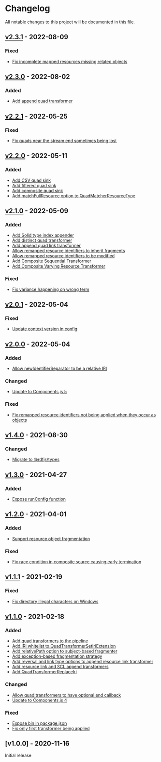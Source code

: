 # Changelog
All notable changes to this project will be documented in this file.

<a name="v2.3.1"></a>
## [v2.3.1](https://github.com/SolidBench/rdf-dataset-fragmenter.js/compare/v2.3.0...v2.3.1) - 2022-08-09

### Fixed
* [Fix incomplete mapped resources missing related objects](https://github.com/SolidBench/rdf-dataset-fragmenter.js/commit/03d025b28a8729dca7cf41454bfa4e1ba6818491)

<a name="v2.3.0"></a>
## [v2.3.0](https://github.com/SolidBench/rdf-dataset-fragmenter.js/compare/v2.2.1...v2.3.0) - 2022-08-02

### Added
* [Add append quad transformer](https://github.com/SolidBench/rdf-dataset-fragmenter.js/commit/80159eea751cb224b217bfb07b98ad3f3278b0b9)

<a name="v2.2.1"></a>
## [v2.2.1](https://github.com/rubensworks/rdf-dataset-fragmenter.js/compare/v2.2.0...v2.2.1) - 2022-05-25

### Fixed
* [Fix quads near the stream end sometimes being lost](https://github.com/rubensworks/rdf-dataset-fragmenter.js/commit/f16958ac2f5702ed3a0811cc6a7498c5822c4b68)

<a name="v2.2.0"></a>
## [v2.2.0](https://github.com/rubensworks/rdf-dataset-fragmenter.js/compare/v2.1.0...v2.2.0) - 2022-05-11

### Added
* [Add CSV quad sink](https://github.com/rubensworks/rdf-dataset-fragmenter.js/commit/ed8e0c814b864ad938df565d5f5e72736651b099)
* [Add filtered quad sink](https://github.com/rubensworks/rdf-dataset-fragmenter.js/commit/3ffb08a3a7dc48d6e0b4e88b62fcf122b8009974)
* [Add composite quad sink](https://github.com/rubensworks/rdf-dataset-fragmenter.js/commit/c29a3e5ee6b83d87e53090cb4496db1b7c24bb51)
* [Add matchFullResource option to QuadMatcherResourceType](https://github.com/rubensworks/rdf-dataset-fragmenter.js/commit/cd3ddb28c43ff949e00958a1315cddfd62636c5d)

<a name="v2.1.0"></a>
## [v2.1.0](https://github.com/rubensworks/rdf-dataset-fragmenter.js/compare/v2.0.1...v2.1.0) - 2022-05-09

### Added
* [Add Solid type index appender](https://github.com/rubensworks/rdf-dataset-fragmenter.js/commit/fe358073f379e94fc1fd737c895caf9bd1f11c49)
* [Add distinct quad transformer](https://github.com/rubensworks/rdf-dataset-fragmenter.js/commit/be759727de946e09b364106b3a6183333eb68873)
* [Add append quad link transformer](https://github.com/rubensworks/rdf-dataset-fragmenter.js/commit/252c2a8d1940f0bfc644eccb40f240ecae41f491)
* [Allow remapped resource identifiers to inherit fragments](https://github.com/rubensworks/rdf-dataset-fragmenter.js/commit/3254906899b472cbab390470cba39569b599c488)
* [Allow remapped resource identifiers to be modified](https://github.com/rubensworks/rdf-dataset-fragmenter.js/commit/c46a7a2f0351fb60a135e6afe419b5256376c3b7)
* [Add Composite Sequential Transformer](https://github.com/rubensworks/rdf-dataset-fragmenter.js/commit/04e078d2c9492820b8702af44ba523e541fe4e27)
* [Add Composite Varying Resource Transformer](https://github.com/rubensworks/rdf-dataset-fragmenter.js/commit/2b33312fe852bb693bd1bf28ac13a5f867a9f254)

### Fixed
* [Fix variance happening on wrong term](https://github.com/rubensworks/rdf-dataset-fragmenter.js/commit/014eb9b1b9a1f32278de5531bc7cbe645a45cc32)

<a name="v2.0.1"></a>
## [v2.0.1](https://github.com/rubensworks/rdf-dataset-fragmenter.js/compare/v2.0.0...v2.0.1) - 2022-05-04

### Fixed
* [Update context version in config](https://github.com/rubensworks/rdf-dataset-fragmenter.js/commit/3089e85acc3a920e649b9bf43c14a13042105013)

<a name="v2.0.0"></a>
## [v2.0.0](https://github.com/rubensworks/rdf-dataset-fragmenter.js/compare/v1.4.0...v2.0.0) - 2022-05-04

### Added
* [Allow newIdentifierSeparator to be a relative IRI](https://github.com/rubensworks/rdf-dataset-fragmenter.js/commit/669acf877336d26457cfcdb57b95bb9b691d2696)

### Changed
* [Update to Components.js 5](https://github.com/rubensworks/rdf-dataset-fragmenter.js/commit/62ff0837b7aa7205dd06a2eb74fafaab79b8fcff)

### Fixed
* [Fix remapped resource identifiers not being applied when they occur as objects](https://github.com/rubensworks/rdf-dataset-fragmenter.js/commit/0af64bd2e59a8f9b0e76571a77edbc8bd707719f)

<a name="v1.4.0"></a>
## [v1.4.0](https://github.com/rubensworks/rdf-dataset-fragmenter.js/compare/v1.3.0...v1.4.0) - 2021-08-30

### Changed
* [Migrate to @rdfjs/types](https://github.com/rubensworks/rdf-dataset-fragmenter.js/commit/809ead1101f800299a3cde497425c0469b7fdc66)

<a name="v1.3.0"></a>
## [v1.3.0](https://github.com/rubensworks/rdf-dataset-fragmenter.js/compare/v1.2.0...v1.3.0) - 2021-04-27

### Added
* [Expose runConfig function](https://github.com/rubensworks/rdf-dataset-fragmenter.js/commit/419d6a7c3d3ac36b3166d465882a4ef9a513aab4)

<a name="v1.2.0"></a>
## [v1.2.0](https://github.com/rubensworks/rdf-dataset-fragmenter.js/compare/v1.1.1...v1.2.0) - 2021-04-01

### Added
* [Support resource object fragmentation](https://github.com/rubensworks/rdf-dataset-fragmenter.js/commit/4a61af10b011152371cfd5c52a28f17d8d40c66a)

### Fixed
* [Fix race condition in composite source causing early termination](https://github.com/rubensworks/rdf-dataset-fragmenter.js/commit/05b72d3725093cec15cad02986f8b6b9a0ac06d2)

<a name="v1.1.1"></a>
## [v1.1.1](https://github.com/rubensworks/rdf-dataset-fragmenter.js/compare/v1.0.0...v1.1.1) - 2021-02-19

### Fixed
* [Fix directory illegal characters on Windows](https://github.com/rubensworks/rdf-dataset-fragmenter.js/commit/6d6ee5498fc47d0b51075de668c3abdc25620b76)

<a name="v1.1.0"></a>
## [v1.1.0](https://github.com/rubensworks/rdf-dataset-fragmenter.js/compare/v1.0.0...v1.1.0) - 2021-02-18

### Added
* [Add quad transformers to the pipeline](https://github.com/rubensworks/rdf-dataset-fragmenter.js/commit/ce08b67a9a599185ff3dd2cd00576de29c8aa360)
* [Add IRI whitelist to QuadTransformerSetIriExtension](https://github.com/rubensworks/rdf-dataset-fragmenter.js/commit/d75f1a6b52b945de4da91aadaee3da56c9993256)
* [Add relativePath option to subject-based fragmenter](https://github.com/rubensworks/rdf-dataset-fragmenter.js/commit/0f3b15ec6032f86fd50597cde4a7beb499bb9856)
* [Add exception-based fragmentation strategy](https://github.com/rubensworks/rdf-dataset-fragmenter.js/commit/8bb8b6322badc12fbfaf23f228eb7b90e081cb55)
* [Add reversal and link type options to append resource link transformer](https://github.com/rubensworks/rdf-dataset-fragmenter.js/commit/3643ae8b58bff9797a83c7a9327cffd35e6be2ef)
* [Add resource link and SCL append transformers](https://github.com/rubensworks/rdf-dataset-fragmenter.js/commit/519767a73765a962c81ad3adfa7fa7d66d1dfd16)
* [Add QuadTransformerReplaceIri](https://github.com/rubensworks/rdf-dataset-fragmenter.js/commit/ee8d11268fa9ea5096ce0b574a2ce72d4eae6b77)

### Changed
* [Allow quad transformers to have optional end callback](https://github.com/rubensworks/rdf-dataset-fragmenter.js/commit/f3b2df731b96cd6a4cbdc5d4c4a99514399d0b65)
* [Update to Components.js 4](https://github.com/rubensworks/rdf-dataset-fragmenter.js/commit/e9e6d08b3415f0ad45742ad65cc7cd4d7b1a4b59)

### Fixed
* [Expose bin in package.json](https://github.com/rubensworks/rdf-dataset-fragmenter.js/commit/e5b42555ea10707ce231f86da16688c1455f3923)
* [Fix only first transformer being applied](https://github.com/rubensworks/rdf-dataset-fragmenter.js/commit/60af13c7fab7c8a561d01da95959680954bb3781)

<a name="v1.0.0"></a>
## [v1.0.0] - 2020-11-16

Initial release
